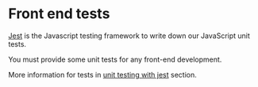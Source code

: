 # Front end tests

[Jest](https://jestjs.io/) is the Javascript testing framework to write
down our JavaScript unit tests.

You must provide some unit tests for any front-end development.

More information for tests in
[unit testing with jest](../tests/unit-test.md)
section.
